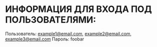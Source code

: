 # ИНФОРМАЦИЯ ДЛЯ ВХОДА ПОД ПОЛЬЗОВАТЕЛЯМИ:

Пользователь: example1@email.com, example2@email.com, example3@email.com
Пароль: foobar
